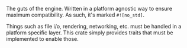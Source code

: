 The guts of the engine. Written in a platform agnostic way to ensure maximum compatibility.
As such, it's marked `#![no_std]`. 

Things such as file i/o, rendering, networking, etc. must be handled in a platform specific layer.
This crate simply provides traits that must be implemented to enable those.